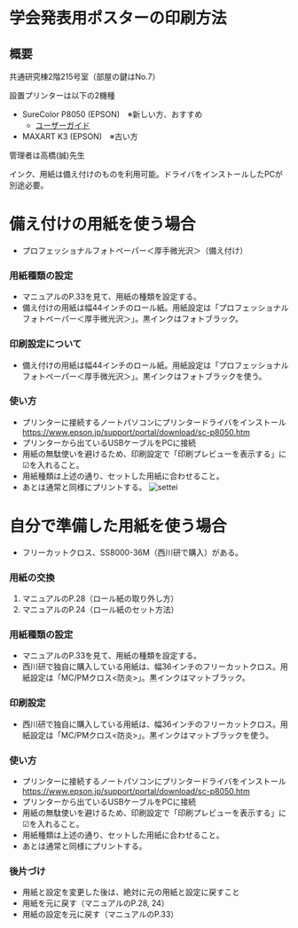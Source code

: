 # 学会発表用ポスターの印刷方法
## 概要
共通研究棟2階215号室（部屋の鍵はNo.7）

設置プリンターは以下の2機種
- SureColor P8050 (EPSON)　※新しい方、おすすめ
    - [ユーザーガイド](https://www2.epson.jp/support/manual/CMP0044_05.PDF)
- MAXART K3 (EPSON)　※古い方

管理者は高橋(誠)先生

インク、用紙は備え付けのものを利用可能。ドライバをインストールしたPCが別途必要。

# 備え付けの用紙を使う場合
- プロフェッショナルフォトペーパー＜厚手微光沢＞（備え付け）

### 用紙種類の設定
- マニュアルのP.33を見て、用紙の種類を設定する。
- 備え付けの用紙は幅44インチのロール紙。用紙設定は「プロフェッショナルフォトペーパー＜厚手微光沢＞」。黒インクはフォトブラック。

### 印刷設定について
- 備え付けの用紙は幅44インチのロール紙。用紙設定は「プロフェッショナルフォトペーパー＜厚手微光沢＞」。黒インクはフォトブラックを使う。

### 使い方
- プリンターに接続するノートパソコンにプリンタードライバをインストール
    https://www.epson.jp/support/portal/download/sc-p8050.htm
- プリンターから出ているUSBケーブルをPCに接続
- 用紙の無駄使いを避けるため、印刷設定で「印刷プレビューを表示する」に☑を入れること。
- 用紙種類は上述の通り、セットした用紙に合わせること。
- あとは通常と同様にプリントする。
![settei](https://github.com/user-attachments/assets/ac3dda08-61bc-42cf-b8db-44f9a9d2f890)

# 自分で準備した用紙を使う場合
- フリーカットクロス、SS8000-36M（西川研で購入）がある。

### 用紙の交換
1. マニュアルのP.28（ロール紙の取り外し方）
2. マニュアルのP.24（ロール紙のセット方法）

### 用紙種類の設定
- マニュアルのP.33を見て、用紙の種類を設定する。
- 西川研で独自に購入している用紙は、幅36インチのフリーカットクロス。用紙設定は「MC/PMクロス<防炎>」。黒インクはマットブラック。

### 印刷設定
- 西川研で独自に購入している用紙は、幅36インチのフリーカットクロス。用紙設定は「MC/PMクロス<防炎>」。黒インクはマットブラックを使う。

### 使い方
- プリンターに接続するノートパソコンにプリンタードライバをインストール
    https://www.epson.jp/support/portal/download/sc-p8050.htm
- プリンターから出ているUSBケーブルをPCに接続
- 用紙の無駄使いを避けるため、印刷設定で「印刷プレビューを表示する」に☑を入れること。
- 用紙種類は上述の通り、セットした用紙に合わせること。
- あとは通常と同様にプリントする。

### 後片づけ
- 用紙と設定を変更した後は、絶対に元の用紙と設定に戻すこと
- 用紙を元に戻す（マニュアルのP.28, 24）
- 用紙の設定を元に戻す（マニュアルのP.33）
